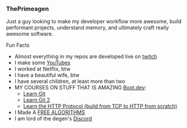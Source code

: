### ThePrimeagen

Just a guy looking to make my developer workflow more awesome, build performant
projects, understand memory, and ultimately craft really awesome software.

Fun Facts
* Almost everything in my repos are developed live on [twitch](https://twitch.tv/ThePrimeagen)
* I make some [YouTubes](https://youtube.com/ThePrimeagen)
* I worked at Netflix, btw
* I have a beautiful wife, btw
* I have several children, at least more than two
* MY COURSES ON STUFF THAT IS AMAZING [Boot.dev](https://www.boot.dev?promo=PRIME):
  * [Learn Git](https://www.boot.dev/courses/learn-git?promo=PRIME)
  * [Learn Git 2](https://www.boot.dev/courses/learn-git-2?promo=PRIME)
  * [Learn the HTTP Protocol (build from TCP to HTTP from scratch)](https://www.boot.dev/courses/learn-http-protocol-golang?promo=PRIME)
* I Made A [FREE ALGORITHMS](https://frontendmasters.com/courses/algorithms/)
* I am lord of the degen's [Discord](https://discord.gg/ThePrimeagen)

